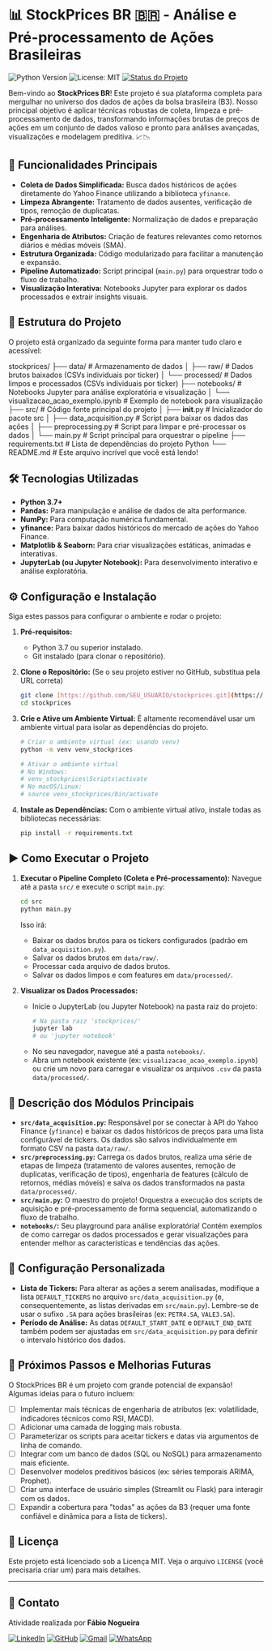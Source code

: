 # 📊 StockPrices BR 🇧🇷 - Análise e Pré-processamento de Ações Brasileiras

![Python Version](https://img.shields.io/badge/Python-3.7%2B-blue.svg)
![License: MIT](https://img.shields.io/badge/License-MIT-yellow.svg)
[![Status do Projeto](https://img.shields.io/badge/status-em%20desenvolvimento-green)](.)

Bem-vindo ao **StockPrices BR**! Este projeto é sua plataforma completa para mergulhar no universo dos dados de ações da bolsa brasileira (B3). Nosso principal objetivo é aplicar técnicas robustas de coleta, limpeza e pré-processamento de dados, transformando informações brutas de preços de ações em um conjunto de dados valioso e pronto para análises avançadas, visualizações e modelagem preditiva. 📈📉

## 🚀 Funcionalidades Principais

* **Coleta de Dados Simplificada:** Busca dados históricos de ações diretamente do Yahoo Finance utilizando a biblioteca `yfinance`.
* **Limpeza Abrangente:** Tratamento de dados ausentes, verificação de tipos, remoção de duplicatas.
* **Pré-processamento Inteligente:** Normalização de dados e preparação para análises.
* **Engenharia de Atributos:** Criação de features relevantes como retornos diários e médias móveis (SMA).
* **Estrutura Organizada:** Código modularizado para facilitar a manutenção e expansão.
* **Pipeline Automatizado:** Script principal (`main.py`) para orquestrar todo o fluxo de trabalho.
* **Visualização Interativa:** Notebooks Jupyter para explorar os dados processados e extrair insights visuais.

## 📁 Estrutura do Projeto

O projeto está organizado da seguinte forma para manter tudo claro e acessível:

stockprices/
├── data/                  # Armazenamento de dados
│   ├── raw/               # Dados brutos baixados (CSVs individuais por ticker)
│   └── processed/         # Dados limpos e processados (CSVs individuais por ticker)
├── notebooks/             # Notebooks Jupyter para análise exploratória e visualização
│   └── visualizacao_acao_exemplo.ipynb # Exemplo de notebook para visualização
├── src/                   # Código fonte principal do projeto
│   ├── __init__.py        # Inicializador do pacote src
│   ├── data_acquisition.py  # Script para baixar os dados das ações
│   ├── preprocessing.py     # Script para limpar e pré-processar os dados
│   └── main.py              # Script principal para orquestrar o pipeline
├── requirements.txt       # Lista de dependências do projeto Python
└── README.md              # Este arquivo incrível que você está lendo!


## 🛠️ Tecnologias Utilizadas

* **Python 3.7+**
* **Pandas:** Para manipulação e análise de dados de alta performance.
* **NumPy:** Para computação numérica fundamental.
* **yfinance:** Para baixar dados históricos do mercado de ações do Yahoo Finance.
* **Matplotlib & Seaborn:** Para criar visualizações estáticas, animadas e interativas.
* **JupyterLab (ou Jupyter Notebook):** Para desenvolvimento interativo e análise exploratória.

## ⚙️ Configuração e Instalação

Siga estes passos para configurar o ambiente e rodar o projeto:

1.  **Pré-requisitos:**
    * Python 3.7 ou superior instalado.
    * Git instalado (para clonar o repositório).

2.  **Clone o Repositório:**
    (Se o seu projeto estiver no GitHub, substitua pela URL correta)
    ```bash
    git clone [https://github.com/SEU_USUARIO/stockprices.git](https://github.com/SEU_USUARIO/stockprices.git)
    cd stockprices
    ```

3.  **Crie e Ative um Ambiente Virtual:**
    É altamente recomendável usar um ambiente virtual para isolar as dependências do projeto.
    ```bash
    # Criar o ambiente virtual (ex: usando venv)
    python -m venv venv_stockprices

    # Ativar o ambiente virtual
    # No Windows:
    # venv_stockprices\Scripts\activate
    # No macOS/Linux:
    # source venv_stockprices/bin/activate
    ```

4.  **Instale as Dependências:**
    Com o ambiente virtual ativo, instale todas as bibliotecas necessárias:
    ```bash
    pip install -r requirements.txt
    ```

## ▶️ Como Executar o Projeto

1.  **Executar o Pipeline Completo (Coleta e Pré-processamento):**
    Navegue até a pasta `src/` e execute o script `main.py`:
    ```bash
    cd src
    python main.py
    ```
    Isso irá:
    * Baixar os dados brutos para os tickers configurados (padrão em `data_acquisition.py`).
    * Salvar os dados brutos em `data/raw/`.
    * Processar cada arquivo de dados brutos.
    * Salvar os dados limpos e com features em `data/processed/`.

2.  **Visualizar os Dados Processados:**
    * Inicie o JupyterLab (ou Jupyter Notebook) na pasta raiz do projeto:
        ```bash
        # Na pasta raiz 'stockprices/'
        jupyter lab
        # ou 'jupyter notebook'
        ```
    * No seu navegador, navegue até a pasta `notebooks/`.
    * Abra um notebook existente (ex: `visualizacao_acao_exemplo.ipynb`) ou crie um novo para carregar e visualizar os arquivos `.csv` da pasta `data/processed/`.

## 🧩 Descrição dos Módulos Principais

* **`src/data_acquisition.py`:** Responsável por se conectar à API do Yahoo Finance (`yfinance`) e baixar os dados históricos de preços para uma lista configurável de tickers. Os dados são salvos individualmente em formato CSV na pasta `data/raw/`.
* **`src/preprocessing.py`:** Carrega os dados brutos, realiza uma série de etapas de limpeza (tratamento de valores ausentes, remoção de duplicatas, verificação de tipos), engenharia de features (cálculo de retornos, médias móveis) e salva os dados transformados na pasta `data/processed/`.
* **`src/main.py`:** O maestro do projeto! Orquestra a execução dos scripts de aquisição e pré-processamento de forma sequencial, automatizando o fluxo de trabalho.
* **`notebooks/`:** Seu playground para análise exploratória! Contém exemplos de como carregar os dados processados e gerar visualizações para entender melhor as características e tendências das ações.

## 🔧 Configuração Personalizada

* **Lista de Tickers:** Para alterar as ações a serem analisadas, modifique a lista `DEFAULT_TICKERS` no arquivo `src/data_acquisition.py` (e, consequentemente, as listas derivadas em `src/main.py`). Lembre-se de usar o sufixo `.SA` para ações brasileiras (ex: `PETR4.SA`, `VALE3.SA`).
* **Período de Análise:** As datas `DEFAULT_START_DATE` e `DEFAULT_END_DATE` também podem ser ajustadas em `src/data_acquisition.py` para definir o intervalo histórico dos dados.

## 🔮 Próximos Passos e Melhorias Futuras

O StockPrices BR é um projeto com grande potencial de expansão! Algumas ideias para o futuro incluem:

* [ ] Implementar mais técnicas de engenharia de atributos (ex: volatilidade, indicadores técnicos como RSI, MACD).
* [ ] Adicionar uma camada de logging mais robusta.
* [ ] Parameterizar os scripts para aceitar tickers e datas via argumentos de linha de comando.
* [ ] Integrar com um banco de dados (SQL ou NoSQL) para armazenamento mais eficiente.
* [ ] Desenvolver modelos preditivos básicos (ex: séries temporais ARIMA, Prophet).
* [ ] Criar uma interface de usuário simples (Streamlit ou Flask) para interagir com os dados.
* [ ] Expandir a cobertura para "todas" as ações da B3 (requer uma fonte confiável e dinâmica para a lista de tickers).

## 📜 Licença

Este projeto está licenciado sob a Licença MIT. Veja o arquivo `LICENSE` (você precisaria criar um) para mais detalhes.

---

## 📩 Contato
Atividade realizada por **Fábio Nogueira**

[![LinkedIn](https://img.shields.io/badge/LinkedIn-1B1C1E?style=for-the-badge&logo=linkedin&logoColor=0077B5&border_color=fcf901)](https://www.linkedin.com/in/faanogueira/)
[![GitHub](https://img.shields.io/badge/GitHub-1B1C1E?style=for-the-badge&logo=linkedin&logoColor=0077B5&border_color=fcf901)](https://github.com/faanogueira)
[![Gmail](https://img.shields.io/badge/Gmail-1B1C1E?style=for-the-badge&logo=gmail&logoColor=C71610)](mailto:faanogueira@gmail.com)
[![WhatsApp](https://img.shields.io/badge/WhatsApp-1B1C1E?style=for-the-badge&logo=whatsapp&logoColor=green)](https://api.whatsapp.com/send?phone=5571983937557)
